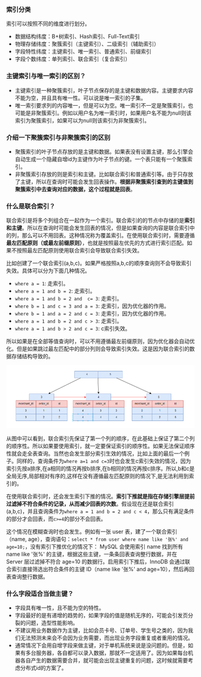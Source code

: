 ### 索引分类
索引可以按照不同的维度进行划分。
- 数据结构纬度：B+树索引、Hash索引、Full-Text索引
- 物理存储纬度：聚簇索引（主键索引）、二级索引（辅助索引）
- 字段特性纬度：主键索引、唯一索引、普通索引、前缀索引
- 字段个数纬度：单列索引、联合索引（复合索引）

### 主键索引与唯一索引的区别？
- 主键索引是一种聚簇索引，叶子节点保存的是主键和数据内容。主键要求内容不能为空，并且具有唯一性。可以说是唯一索引的子集。
- 唯一索引要求列的内容唯一，但是可以为空。唯一索引不一定是聚簇索引，也可能是非聚簇索引。例如以用户名为唯一索引时，如果用户名不能为null则该索引为聚簇索引，如果可以为null则该索引为非聚簇索引。

### 介绍一下聚簇索引与非聚簇索引的区别
- 聚簇索引的叶子节点存放的是主键和数据。如果表没有设置主键，那么引擎会自动生成一个隐藏自增id为主键作为叶子节点的键。一个表只能有一个聚簇索引。
- 非聚簇索引存放的则是索引和主键。比如联合索引和普通索引等。由于只存放了主键，所以在查询时可能会发生回表操作。**根据非聚簇索引查到的主键值到聚簇索引中去查询对应的数据，这个过程就是回表**。

### 什么是联合索引？
联合索引是将多个列组合在一起作为一个索引。联合索引的的节点中存储的是**索引和主键**。所以在查询时可能会发生回表的情况，但是如果查询的内容是联合索引中的列，那么可以不用回表。这种情况称为覆盖索引。在使用联合索引时，需要遵循**最左匹配原则（或最左前缀原则）**，也就是按照最左优先的方式进行索引匹配。如果不按照最左匹配原则使用联合索引会导致联合索引失效。

比如创建了一个联合索引(a,b,c)。如果严格按照a,b,c的顺序查询则不会导致索引失效。具体可以分为下面几种情况。
- `where a = 1`: 走索引。
- `where a = 1 and b = 2`: 走索引。
- `where a = 1 and b = 2 and  c= 3`: 走索引。
- `where b = 1 and c = 3 and a = 3`: 走索引，因为优化器的作用。
- `where b = 1 and a = 2 and c = 3`: 走索引，因为优化器的作用。
- `where a = 1 and b = 2 and c > 3`: 走索引。
- `where a = 1 and b > 2 and c = 3`: c索引失效。

所以如果是在全部等值查询时，可以不用遵循最左前缀原则，因为优化器会自动优化。但是如果跳过最左匹配中的部分列则会导致索引失效。这是因为联合索引的数据存储结构导致的。

![alt text](./images/联合索引存储结构图.png)

从图中可以看到，联合索引先保证了第一个列的顺序，在此基础上保证了第二个列的顺序性。所以如果要使用索引，就一定要保证索引的顺序性。如果无法保证顺序性就会走全表查询。当然也会发生部分索引生效的情况，比如上面的最后一个例子。同样的，查询条件为`where a=1 and c=3`时也会发生c索引失效的情况，因为索引先按a排序,在a相同的情况再按b排序,在b相同的情况再按c排序。所以,b和c是全局无序,局部相对有序的,这样在没有遵循最左匹配原则的情况下,是无法利用到索引的。

在使用联合索引时，还会发生索引下推的情况。**索引下推就是指在存储引擎层提前过滤掉不符合条件的记录，从而减少回表的次数**。假设现在还是联合索引(a,b,c)，并且查询条件为`where a = 1 and b = 2 and c < 4`，那么只有满足条件的部分才会回表，而`c>=4`的部分不会回表。

这个情况在模糊查询时也会发生。例如有一张 user 表，建了一个联合索引（name, age），查询语句：`select * from user where name like '张%' and age=10;`，没有索引下推优化的情况下：
MySQL 会使用索引 name 找到所有 name like '张%' 的主键，根据这些主键，一条条回表查询整行数据，并在 Server 层过滤掉不符合 age=10 的数据行。启用索引下推后，InnoDB 会通过联合索引直接筛选出符合条件的主键 ID（name like '张%' and age=10），然后再回表查询整行数据。

### 什么字段适合当做主键？
- 字段具有唯一性，且不能为空的特性。
- 字段最好的是有递增的趋势的，如果字段的值是随机无序的，可能会引发页分裂的问题，造型性能影响。
- 不建议用业务数据作为主键，比如会员卡号、订单号、学生号之类的，因为我们无法预测未来会不会因为业务需要，而出现业务字段重复或者重用的情况。
- 通常情况下会用自增字段来做主键，对于单机系统来说是没问题的。但是，如果有多台服务器，各自都可以录入数据，那就不一定适用了。因为如果每台机器各自产生的数据需要合并，就可能会出现主键重复的问题，这时候就需要考虑分布式id的方案了。